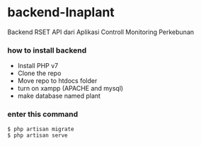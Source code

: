 # backend-Inaplant
Backend RSET API dari Aplikasi Controll Monitoring Perkebunan

### how to install backend

 - Install PHP v7
 - Clone the repo
 - Move repo to htdocs folder
 - turn on xampp (APACHE and mysql)
 - make database named plant

### enter this command

```sh
$ php artisan migrate
$ php artisan serve
```